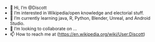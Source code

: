 - 👋 Hi, I’m @Discott
- 👀 I’m interested in Wikipedia/open knowledge and electorial stuff.
- 🌱 I’m currently learning java, R, Python, Blender, Unreal, and Android Studio.
- 💞️ I’m looking to collaborate on ...
- 📫 How to reach me at (https://en.wikipedia.org/wiki/User:Discott)

<!---
Discott/Discott is a ✨ special ✨ repository because its `README.md` (this file) appears on your GitHub profile.
You can click the Preview link to take a look at your changes.
--->
